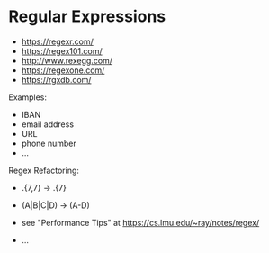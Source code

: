 # Regular Expressions
* https://regexr.com/
* https://regex101.com/
* http://www.rexegg.com/
* https://regexone.com/
* https://rgxdb.com/

Examples:
* IBAN
* email address
* URL
* phone number
* ...

Regex Refactoring:
* .{7,7} -> .{7}
* (A|B|C|D) -> (A-D)
* see "Performance Tips" at https://cs.lmu.edu/~ray/notes/regex/

* ...

